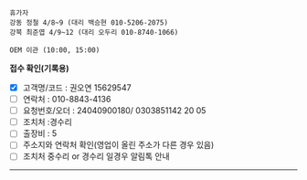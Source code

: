 ```
휴가자
강동 정철 4/8~9 (대리 백승현 010-5206-2075)
강북 최준엽 4/9~12 (대리 오두리 010-8740-1066)
```

```ad-todo
OEM 이관 (10:00, 15:00)
```

**접수 확인(기록용)**
- [x] 고객명/코드 : 권오연 15629547
- [ ] 연락처 : 010-8843-4136
- [ ] 요청번호/오더 : 24040900180/ 0303851142 20 05
- [ ] 조치처 :경수리
- [ ] 출장비 : 5
- [ ] 주소지와 연락처 확인(영업이 올린 주소가 다른 경우 있음)
- [ ] 조치처 중수리 or 경수리 일경우 알림톡 안내
---
